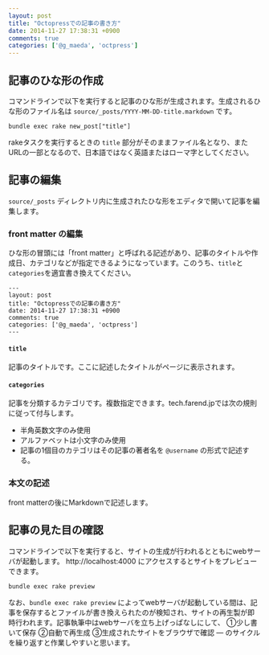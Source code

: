 ```yaml
---
layout: post
title: "Octopressでの記事の書き方"
date: 2014-11-27 17:38:31 +0900
comments: true
categories: ['@g_maeda', 'octpress']
---
```


## 記事のひな形の作成

コマンドラインで以下を実行すると記事のひな形が生成されます。生成されるひな形のファイル名は `source/_posts/YYYY-MM-DD-title.markdown` です。

```
bundle exec rake new_post["title"]
```

rakeタスクを実行するときの `title` 部分がそのままファイル名となり、またURLの一部となるので、日本語ではなく英語またはローマ字としてください。


## 記事の編集

`source/_posts` ディレクトリ内に生成されたひな形をエディタで開いて記事を編集します。


### front matter の編集

ひな形の冒頭には「front matter」と呼ばれる記述があり、記事のタイトルや作成日、カテゴリなどが指定できるようになっています。このうち、`title`と`categories`を適宜書き換えてください。


```
---
layout: post
title: "Octopressでの記事の書き方"
date: 2014-11-27 17:38:31 +0900
comments: true
categories: ['@g_maeda', 'octpress']
---
```

#### `title`

記事のタイトルです。ここに記述したタイトルがページに表示されます。

#### `categories`

記事を分類するカテゴリです。複数指定できます。tech.farend.jpでは次の規則に従って付与します。

* 半角英数文字のみ使用
* アルファベットは小文字のみ使用
* 記事の1個目のカテゴリはその記事の著者名を `@username` の形式で記述する。


### 本文の記述

front matterの後にMarkdownで記述します。


## 記事の見た目の確認

コマンドラインで以下を実行すると、サイトの生成が行われるとともにwebサーバが起動します。 http://localhost:4000 にアクセスするとサイトをプレビューできます。


```
bundle exec rake preview
```


なお、`bundle exec rake preview` によってwebサーバが起動している間は、記事を保存するとファイルが書き換えられたのが検知され、サイトの再生製が即時行われます。記事執筆中はwebサーバを立ち上げっぱなしにして、 ①少し書いて保存 ②自動で再生成 ③生成されたサイトをブラウザで確認 — のサイクルを繰り返すと作業しやすいと思います。
